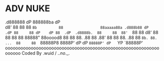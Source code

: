 # ADV NUKE

 .d888888        dP          888888ba           dP                
d8'    88        88          88    `8b          88                
88aaaaa88a .d888b88 dP   .dP 88     88 dP    dP 88  .dP  .d8888b. 
88     88  88'  `88 88   d8' 88     88 88    88 88888"   88ooood8 
88     88  88.  .88 88 .88'  88     88 88.  .88 88  `8b. 88.  ... 
88     88  `88888P8 8888P'   dP     dP `88888P' dP   `YP `88888P' 
oooooooooooooooooooooooooooooooooooooooooooooooooooooooooooooooooo
Coded By .wuid / ._.no_._.
